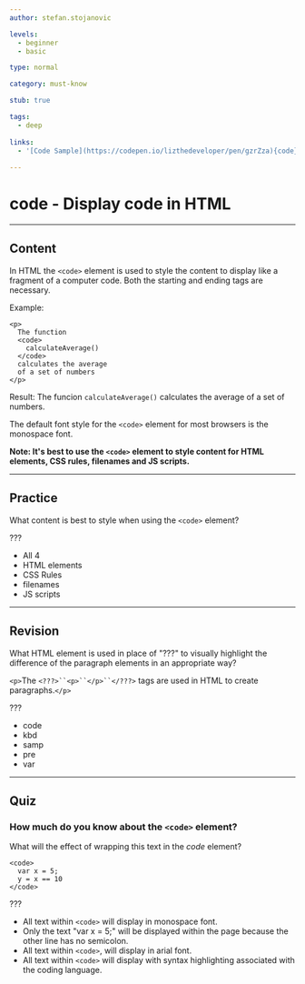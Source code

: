 ```yaml
---
author: stefan.stojanovic

levels:
  - beginner
  - basic

type: normal

category: must-know

stub: true

tags:
  - deep
  
links:
  - '[Code Sample](https://codepen.io/lizthedeveloper/pen/gzrZza){code}'
  
---
```

# code - Display code in HTML
---
## Content

In HTML the `<code>` element is used to style the content to display like a fragment of a computer code.
Both the starting and ending tags are necessary.

Example:
```
<p>
  The function
  <code>
    calculateAverage() 
  </code> 
  calculates the average
  of a set of numbers
</p>
```
Result:
 The funcion `calculateAverage()` calculates the average of a set of numbers.
 
The default font style for the `<code>` element for most browsers is the monospace font.
 
**Note: It's best to use the `<code>` element to style content for HTML elements, CSS rules, filenames and JS scripts.**
 
---
## Practice

What content is best to style when using the `<code>` element?

???

 * All 4
 * HTML elements
 * CSS Rules
 * filenames
 * JS scripts

---
## Revision

What HTML element is used in place of "???" to visually highlight the difference of the paragraph elements in an appropriate way?

`<p>`The `<???>``<p>``</p>``</???>` tags are used in HTML to create paragraphs.`</p>`

???

 * code
 * kbd
 * samp
 * pre
 * var

---
## Quiz

### How much do you know about the `<code>` element?

What will the effect of wrapping this text in the _code_ element?
```
<code>
  var x = 5;
  y = x == 10
</code>
```

???

* All text within `<code>` will display in monospace font.
* Only the text "var x = 5;" will be displayed within the page because the other line has no semicolon.
* All text within `<code>`, will display in arial font.
* All text within `<code>` will display with syntax highlighting associated with the coding language.
